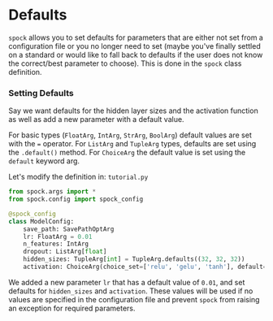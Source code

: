 # Defaults

`spock` allows you to set defaults for parameters that are either not set from a configuration file or you no longer
need to set (maybe you've finally settled on a standard or would like to fall back to defaults if the user does not
know the correct/best parameter to choose). This is done in the `spock` class definition.


### Setting Defaults

Say we want defaults for the hidden layer sizes and the activation function as well as add a new parameter with a 
default value.

For basic types (`FloatArg`, `IntArg`, `StrArg`, `BoolArg`) default values are set with the `=` operator. For 
`ListArg` and `TupleArg` types, defaults are set using the `.default()` method. For `ChoiceArg` the default value is set
using the `default` keyword arg.

Let's modify the definition in: `tutorial.py`

```python
from spock.args import *
from spock.config import spock_config

@spock_config
class ModelConfig:
    save_path: SavePathOptArg
    lr: FloatArg = 0.01
    n_features: IntArg
    dropout: ListArg[float]
    hidden_sizes: TupleArg[int] = TupleArg.defaults((32, 32, 32))
    activation: ChoiceArg(choice_set=['relu', 'gelu', 'tanh'], default='relu')
```

We added a new parameter `lr` that has a default value of `0.01`, and set defaults for `hidden_sizes` and `activation`.
These values will be used if no values are specified in the configuration file and prevent `spock` from raising an
exception for required parameters.
